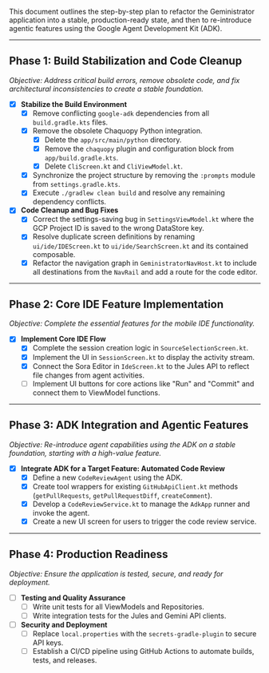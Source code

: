 This document outlines the step-by-step plan to refactor the Geministrator application into a stable, production-ready state, and then to re-introduce agentic features using the Google Agent Development Kit (ADK).

---

## Phase 1: Build Stabilization and Code Cleanup

*Objective: Address critical build errors, remove obsolete code, and fix architectural inconsistencies to create a stable foundation.*

- [x] **Stabilize the Build Environment**
    - [x] Remove conflicting `google-adk` dependencies from all `build.gradle.kts` files.
    - [x] Remove the obsolete Chaquopy Python integration.
        - [x] Delete the `app/src/main/python` directory.
        - [x] Remove the `chaquopy` plugin and configuration block from `app/build.gradle.kts`.
        - [x] Delete `CliScreen.kt` and `CliViewModel.kt`.
    - [x] Synchronize the project structure by removing the `:prompts` module from `settings.gradle.kts`.
    - [x] Execute `./gradlew clean build` and resolve any remaining dependency conflicts.

- [x] **Code Cleanup and Bug Fixes**
    - [x] Correct the settings-saving bug in `SettingsViewModel.kt` where the GCP Project ID is saved to the wrong DataStore key.
    - [x] Resolve duplicate screen definitions by renaming `ui/ide/IDEScreen.kt` to `ui/ide/SearchScreen.kt` and its contained composable.
    - [x] Refactor the navigation graph in `GeministratorNavHost.kt` to include all destinations from the `NavRail` and add a route for the code editor.

---

## Phase 2: Core IDE Feature Implementation

*Objective: Complete the essential features for the mobile IDE functionality.*

- [x] **Implement Core IDE Flow**
    - [x] Complete the session creation logic in `SourceSelectionScreen.kt`.
    - [x] Implement the UI in `SessionScreen.kt` to display the activity stream.
    - [x] Connect the Sora Editor in `IdeScreen.kt` to the Jules API to reflect file changes from agent activities.
    - [ ] Implement UI buttons for core actions like "Run" and "Commit" and connect them to ViewModel functions.

---

## Phase 3: ADK Integration and Agentic Features

*Objective: Re-introduce agent capabilities using the ADK on a stable foundation, starting with a high-value feature.*

- [x] **Integrate ADK for a Target Feature: Automated Code Review**
    - [x] Define a new `CodeReviewAgent` using the ADK.
    - [x] Create tool wrappers for existing `GitHubApiClient.kt` methods (`getPullRequests`, `getPullRequestDiff`, `createComment`).
    - [x] Develop a `CodeReviewService.kt` to manage the `AdkApp` runner and invoke the agent.
    - [x] Create a new UI screen for users to trigger the code review service.

---

## Phase 4: Production Readiness

*Objective: Ensure the application is tested, secure, and ready for deployment.*

- [ ] **Testing and Quality Assurance**
    - [ ] Write unit tests for all ViewModels and Repositories.
    - [ ] Write integration tests for the Jules and Gemini API clients.

- [ ] **Security and Deployment**
    - [ ] Replace `local.properties` with the `secrets-gradle-plugin` to secure API keys.
    - [ ] Establish a CI/CD pipeline using GitHub Actions to automate builds, tests, and releases.

